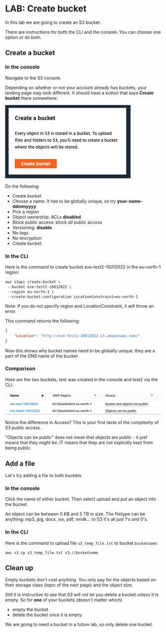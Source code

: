 # LAB: Create bucket

In this lab we are going to create an S3 bucket.&#x20;

There are instructions for both the CLI and the console. You can choose one option or do both.&#x20;

## Create a bucket&#x20;

### In the console

Navigate to the S3 console.

Depending on whether or not your account already has buckets, your landing page may look different. It should have a button that says **Create bucket** there somewhere:

![](<../../.gitbook/assets/image (463).png>)

Do the following:

* Create bucket
* Choose a name. It has to be globally unique, so try **your-name-ddmmyyyy**
* Pick a region&#x20;
* Object ownership: ACLs **disabled**&#x20;
* Block public access: block _all_ public access
* Versioning: **disable**
* No tags
* No encryption&#x20;
* Create bucket.&#x20;

### In the CLI&#x20;

Here is the command to create bucket eve-test2-10012022 in the eu-north-1 region:

```
aws s3api create-bucket \
 --bucket eve-test2-10012022 \
 --region eu-north-1 \
 --create-bucket-configuration LocationConstraint=eu-north-1
```

Note: if you do not specify region and LocationConstraint, it will throw an error.&#x20;

This command returns the following:

```json
{
    "Location": "http://eve-test2-10012022.s3.amazonaws.com/"
}
```

Now this shows why bucket names need to be globally unique: they are a part of the DNS name of the bucket.

### **Comparison**

Here are the two buckets, test was created in the console and test2 via the CLI.&#x20;

![S3 buckets](<../../.gitbook/assets/image (241).png>)

Notice the difference in Access? This is your first taste of the complexity of S3 public access.&#x20;

"Objects can be public" does not mean that objects are public - it just means that they _might_ be. IT means that they are not explicitly kept from being public.&#x20;

## Add a file

Let's try adding a file to both buckets.&#x20;

### In the console

Click the name of either bucket. Then select upload and put an object into the bucket.&#x20;

An object can be between 0 KB and 5 TB in size. The filetype can be anything: mp3, jpg, docx, iso, pdf, vmdk... to S3 it's all just 1's and 0's.&#x20;

### In the CLI

Here is the command to upload file `s3_temp_file.txt` to bucket `bucketname`:

```
aws s3 cp s3_temp_file.txt s3://bucketname
```

## Clean up

Empty buckets don't cost anything. You only pay for the objects based on their storage class (topic of the next page) and the object size.&#x20;

Still it is instructive to see that S3 will not let you delete a bucket unless it is empty. So for **one** of your buckets (doesn't matter which)

* empty the bucket&#x20;
* delete the bucket once it is empty.&#x20;

We are going to need a bucket in a future lab, so only delete one bucket.&#x20;
